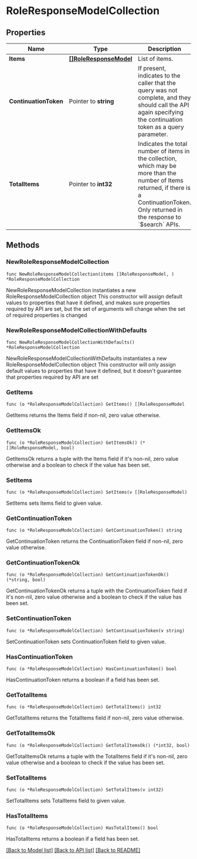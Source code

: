 # RoleResponseModelCollection

## Properties

Name | Type | Description | Notes
------------ | ------------- | ------------- | -------------
**Items** | [**[]RoleResponseModel**](RoleResponseModel.md) | List of items. | 
**ContinuationToken** | Pointer to **string** | If present, indicates to the caller that the query was not complete, and they should call the API again specifying the continuation token as a query parameter. | [optional] 
**TotalItems** | Pointer to **int32** | Indicates the total number of items in the collection, which may be more than the number of Items returned, if there is a ContinuationToken.  Only returned in the response to &#x60;$search&#x60; APIs. | [optional] 

## Methods

### NewRoleResponseModelCollection

`func NewRoleResponseModelCollection(items []RoleResponseModel, ) *RoleResponseModelCollection`

NewRoleResponseModelCollection instantiates a new RoleResponseModelCollection object
This constructor will assign default values to properties that have it defined,
and makes sure properties required by API are set, but the set of arguments
will change when the set of required properties is changed

### NewRoleResponseModelCollectionWithDefaults

`func NewRoleResponseModelCollectionWithDefaults() *RoleResponseModelCollection`

NewRoleResponseModelCollectionWithDefaults instantiates a new RoleResponseModelCollection object
This constructor will only assign default values to properties that have it defined,
but it doesn't guarantee that properties required by API are set

### GetItems

`func (o *RoleResponseModelCollection) GetItems() []RoleResponseModel`

GetItems returns the Items field if non-nil, zero value otherwise.

### GetItemsOk

`func (o *RoleResponseModelCollection) GetItemsOk() (*[]RoleResponseModel, bool)`

GetItemsOk returns a tuple with the Items field if it's non-nil, zero value otherwise
and a boolean to check if the value has been set.

### SetItems

`func (o *RoleResponseModelCollection) SetItems(v []RoleResponseModel)`

SetItems sets Items field to given value.


### GetContinuationToken

`func (o *RoleResponseModelCollection) GetContinuationToken() string`

GetContinuationToken returns the ContinuationToken field if non-nil, zero value otherwise.

### GetContinuationTokenOk

`func (o *RoleResponseModelCollection) GetContinuationTokenOk() (*string, bool)`

GetContinuationTokenOk returns a tuple with the ContinuationToken field if it's non-nil, zero value otherwise
and a boolean to check if the value has been set.

### SetContinuationToken

`func (o *RoleResponseModelCollection) SetContinuationToken(v string)`

SetContinuationToken sets ContinuationToken field to given value.

### HasContinuationToken

`func (o *RoleResponseModelCollection) HasContinuationToken() bool`

HasContinuationToken returns a boolean if a field has been set.

### GetTotalItems

`func (o *RoleResponseModelCollection) GetTotalItems() int32`

GetTotalItems returns the TotalItems field if non-nil, zero value otherwise.

### GetTotalItemsOk

`func (o *RoleResponseModelCollection) GetTotalItemsOk() (*int32, bool)`

GetTotalItemsOk returns a tuple with the TotalItems field if it's non-nil, zero value otherwise
and a boolean to check if the value has been set.

### SetTotalItems

`func (o *RoleResponseModelCollection) SetTotalItems(v int32)`

SetTotalItems sets TotalItems field to given value.

### HasTotalItems

`func (o *RoleResponseModelCollection) HasTotalItems() bool`

HasTotalItems returns a boolean if a field has been set.


[[Back to Model list]](../README.md#documentation-for-models) [[Back to API list]](../README.md#documentation-for-api-endpoints) [[Back to README]](../README.md)


